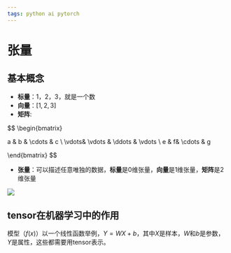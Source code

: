 ```yaml
---
tags: python ai pytorch 
---
```


# 张量

## 基本概念

- **标量**：1，2，3，就是一个数
- **向量**：$[1, 2, 3]$
- **矩阵**:

$$
\begin{bmatrix}

a & b & \cdots & c \\
\vdots& \vdots & \ddots & \vdots \\
e & f& \cdots & g

\end{bmatrix}
$$

- **张量**：可以描述任意唯独的数据，**标量**是0维张量，**向量**是1维张量，**矩阵**是2维张量

![](tensor.png)

## tensor在机器学习中的作用

模型（$f(x)$）以一个线性函数举例，$Y = WX + b$，其中$X$是样本，$W$和$b$是参数，$Y$是属性，这些都需要用tensor表示。


